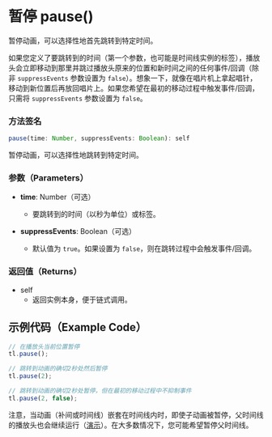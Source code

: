 # 暂停 pause()

暂停动画，可以选择性地首先跳转到特定时间。

如果您定义了要跳转到的时间（第一个参数，也可能是时间线实例的标签），播放头会立即移动到那里并跳过播放头原来的位置和新时间之间的任何事件/回调（除非 `suppressEvents` 参数设置为 `false`）。想象一下，就像在唱片机上拿起唱针，移动到新位置后再放回唱片上。如果您希望在最初的移动过程中触发事件/回调，只需将 `suppressEvents` 参数设置为 `false`。

### 方法签名

```typescript
pause(time: Number, suppressEvents: Boolean): self
```

暂停动画，可以选择性地跳转到特定时间。

### 参数（Parameters）

- **time**: Number（可选）

  - 要跳转到的时间（以秒为单位）或标签。

- **suppressEvents**: Boolean（可选）
  - 默认值为 `true`。如果设置为 `false`，则在跳转过程中会触发事件/回调。

### 返回值（Returns）

- self
  - 返回实例本身，便于链式调用。

## 示例代码（Example Code）

```javascript
// 在播放头当前位置暂停
tl.pause();

// 跳转到动画的确切2秒处然后暂停
tl.pause(2);

// 跳转到动画的确切2秒处暂停，但在最初的移动过程中不抑制事件
tl.pause(2, false);
```

注意，当动画（补间或时间线）嵌套在时间线内时，即使子动画被暂停，父时间线的播放头也会继续运行（[演示](https://codepen.io/GreenSock/pen/BaKogyg?editors=1000)）。在大多数情况下，您可能希望暂停父时间线。
